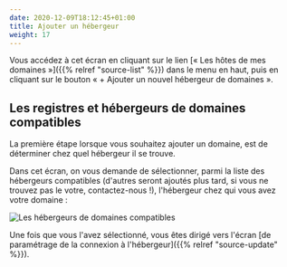 ```yaml
---
date: 2020-12-09T18:12:45+01:00
title: Ajouter un hébergeur
weight: 17
---
```


Vous accédez à cet écran en cliquant sur le lien [« Les hôtes de mes domaines »]({{% relref "source-list" %}}) dans le menu en haut, puis en cliquant sur le bouton « + Ajouter un nouvel hébergeur de domaines ».

## Les registres et hébergeurs de domaines compatibles

La première étape lorsque vous souhaitez ajouter un domaine, est de déterminer chez quel hébergeur il se trouve.

Dans cet écran, on vous demande de sélectionner, parmi la liste des hébergeurs compatibles (d'autres seront ajoutés plus tard, si vous ne trouvez pas le votre, contactez-nous !), l'hébergeur chez qui vous avez votre domaine :

![Les hébergeurs de domaines compatibles](hosters-choice.png)

Une fois que vous l'avez sélectionné, vous êtes dirigé vers l'écran [de paramétrage de la connexion à l'hébergeur]({{% relref "source-update" %}}).
